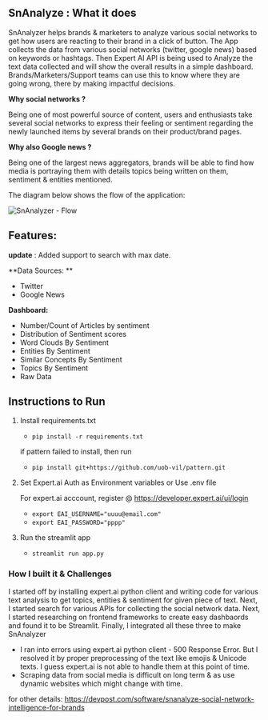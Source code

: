 
## SnAnalyze : What it does
SnAnalyzer helps brands & marketers to analyze various social networks to get how users are reacting to their brand in a click of button. The App collects the data from various social networks (twitter, google news) based on keywords or hashtags. Then Expert AI API is being used to Analyze the text data collected and will show the overall results in a simple dashboard.  Brands/Marketers/Support teams can use this to know where they are going wrong, there by making impactful decisions.

**Why social networks ?**

Being one of most powerful source of content, users and enthusiasts take several social networks  to express their feeling or sentiment regarding the newly launched items by several brands on their product/brand pages.

**Why also Google news ?**

Being one of the largest news aggregators, brands will be able to find how media is portraying them with details topics being written on them, sentiment & entities mentioned.

The diagram below shows the flow of the application:

![SnAnalyzer - Flow](https://challengepost-s3-challengepost.netdna-ssl.com/photos/production/software_photos/001/408/425/datas/gallery.jpg)


## Features:

**update** : Added support to search with max date.

**Data Sources: **
- Twitter
- Google News

**Dashboard:**
- Number/Count of Articles by sentiment
- Distribution of Sentiment scores
- Word Clouds By Sentiment
- Entities By Sentiment
- Similar Concepts By Sentiment
- Topics By Sentiment
- Raw Data


## Instructions to Run

1. Install requirements.txt
    - `pip install -r requirements.txt`

    if pattern failed to install, then run
    - `pip install git+https://github.com/uob-vil/pattern.git`

2. Set Expert.ai Auth as Environment variables or Use .env file

    For expert.ai acccount, register @ https://developer.expert.ai/ui/login

    - `export EAI_USERNAME="uuuu@email.com"`
    - `export EAI_PASSWORD="pppp"`

3. Run the streamlit app
    - `streamlit run app.py`


### How I built it & Challenges

I started off by installing expert.ai python client and writing code for various text analysis to get topics, entities & sentiment for given piece of text. Next, I started search for various APIs for collecting the social network data. Next, I started researching on frontend frameworks to create easy dashbaords and found it to be Streamlit. Finally, I integrated all these three to make SnAnalyzer

- I ran into errors using expert.ai python client - 500 Response Error. But I resolved it by proper preprocessing of the text like emojis & Unicode texts. I guess expert.ai is not able to handle them at this point of time.
- Scraping data from social media is difficult on long term & as use dynamic websites which might change with time.

for other details: https://devpost.com/software/snanalyze-social-network-intelligence-for-brands
